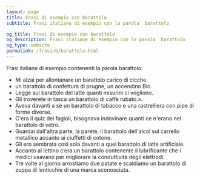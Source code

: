 ```yaml
---
layout: page
title: Frasi di esempio con barattolo 
subtitle: Frasi italiane di esempio con la parola  barattolo

og_title: Frasi di esempio con barattolo 
og_description: Frasi italiane di esempio con la parola  barattolo
og_type: website
permalink: /frasi/b/barattolo.html
---
```


Frasi italiane di esempio contenenti la parola barattolo:


- Mi alzai per allontanare un barattolo carico di cicche.
- un barattolo di confettura di prugne, un accendino Bic.
- Legge sul barattolo del latte quanti misurini ci vogliono.
- Gli troverete in tasca un barattolo di caffè rubato.».
- Aveva davanti a sé un barattolo di tabacco e una rastrelliera con pipe di forme diverse.
- C'era il quiz dei fagioli, bisognava indovinare quanti ce n'erano nel barattolo di vetro.
- Guardai dall'altra parte, la parete, il barattolo dell'alcol sul carrello metallico accanto ai ciuffetti di cotone.
- Gli ero sembrata così sola davanti a quel barattolo di latte artificiale.
- Accanto al lettino c’era un barattolo contenente il lubrificante che i medici usavano per migliorare la conduttività degli elettrodi.
- Tre volte al giorno arrostiamo due patate e scaldiamo un barattolo di zuppa di lenticchie di una marca sconosciuta.
